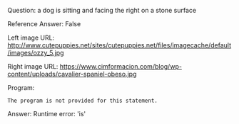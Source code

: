 Question: a dog is sitting and facing the right on a stone surface

Reference Answer: False

Left image URL: http://www.cutepuppies.net/sites/cutepuppies.net/files/imagecache/default/images/ozzy_5.jpg

Right image URL: https://www.cimformacion.com/blog/wp-content/uploads/cavalier-spaniel-obeso.jpg

Program:

```
The program is not provided for this statement.
```
Answer: Runtime error: 'is'

